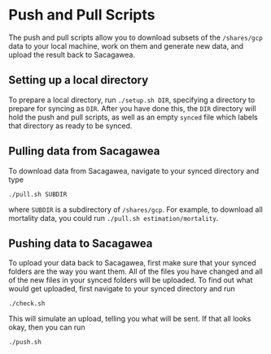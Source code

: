 # Push and Pull Scripts

The push and pull scripts allow you to download subsets of the
`/shares/gcp` data to your local machine, work on them and generate
new data, and upload the result back to Sacagawea.

## Setting up a local directory

To prepare a local directory, run `./setup.sh DIR`, specifying a
directory to prepare for syncing as `DIR`.  After you have done this,
the `DIR` directory will hold the push and pull scripts, as well as an
empty `synced` file which labels that directory as ready to be synced.

## Pulling data from Sacagawea

To download data from Sacagawea, navigate to your synced directory and
type
```
./pull.sh SUBDIR
```
where `SUBDIR` is a subdirectory of `/shares/gcp`.  For example, to
download all mortality data, you could run `./pull.sh
estimation/mortality`.

## Pushing data to Sacagawea

To upload your data back to Sacagawea, first make sure that your
synced folders are the way you want them.  All of the files you have
changed and all of the new files in your synced folders will be
uploaded.  To find out what would get uploaded, first navigate to your
synced directory and run
```
./check.sh
```

This will simulate an upload, telling you what will be sent.  If that
all looks okay, then you can run
```
./push.sh
```
